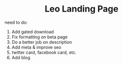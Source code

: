 <h1 align="center">
  Leo Landing Page
</h1>

need to do:
1. Add gated download
2. Fix formatting on beta page
3. Do a better job on description
4. Add meta & improve seo
5. twitter card, facebook card, etc.
6. Add blog
